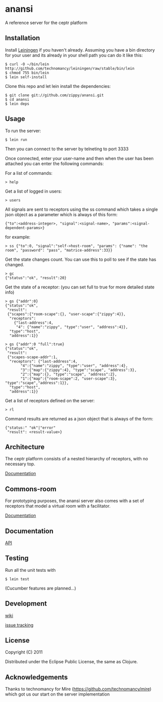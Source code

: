 # anansi

A reference server for the ceptr platform

## Installation

Install [Leiningen](http://github.com/technomancy/leiningen) if you
haven't already.  Assuming you have a bin directory for your user and
its already in your shell path you can do it like this:

    $ curl -O ~/bin/lein http://github.com/technomancy/leiningen/raw/stable/bin/lein
    $ chmod 755 bin/lein
    $ lein self-install

Clone this repo and let lein install the dependencies:

    $ git clone git://github.com/zippy/anansi.git
    $ cd anansi
    $ lein deps

## Usage

To run the server:

    $ lein run

Then you can connect to the server by telneting to port 3333

Once connected, enter your user-name and then when the user has been
attached you can enter the following commands:

For a list of commands:

    > help

Get a list of logged in users:

    > users

All signals are sent to receptors using the ss command which takes a single json object as a parameter which is always of this form:

    {"to":<address-integer>, "signal":<signal-name>, "params":<signal-dependent-params>}

for example:

    > ss {"to":0, "signal":"self->host-room", "params": {"name": "the room", "password": "pass", "matrice-address":33}}

Get the state changes count.  You can use this to poll to see if the state has changed.

    > gc
    {"status":"ok", "result":20}
    
Get the state of a receptor: (you can set full to true for more detailed state info)

    > gs {"addr":0}
    {"status":"ok",
     "result":
     {"scapes":{"room-scape":{}, "user-scape":{"zippy":4}},
      "receptors":
        {"last-address":4, 
         "4": {"name":"zippy", "type":"user", "address":4}},
      "type":"host",
      "address":1}}

    > gs {"addr":0 "full":true}
    {"status":"ok",
     "result":
     {"scapes-scape-addr":1,
      "receptors": {"last-address":4,
           "4":{"name":"zippy", "type":"user", "address":4},
           "3":{"map":{"zippy":4}, "type":"scape", "address":3},
           "2":{"map":{}, "type":"scape", "address":2},
           "1":{"map":{"room-scape":2, "user-scape":3}, "type":"scape","address":1}},
      "type":"host",
      "address":1}}

Get a list of receptors defined on the server:

    > rl


Command results are returned as a json object that is always of the form:

    {"status:" "ok"|"error"
     "result": <result-value>}

## Architecture

The ceptr platform consists of a nested hierarchy of receptors, with no necessary top.

[Documentation](https://github.com/zippy/anansi/blob/master/README-ceptr-architecture.markdown)
 

## Commons-room

For prototyping purposes, the anansi server also comes with a set of receptors that model a virtual room with a facilitator.

[Documentation](https://github.com/zippy/anansi/blob/master/README-commons-room.markdown)

## Documentation

[API](http://zippy.github.com/anansi/)

## Testing

Run all the unit tests with 

    $ lein test

(Cucumber features are planned...)

## Development

[wiki](https://github.com/zippy/anansi/wiki)

[issue tracking](https://secure.bettermeans.com/projects/1157)


## License

Copyright (C) 2011

Distributed under the Eclipse Public License, the same as Clojure.

## Acknowledgements

Thanks to technomancy for Mire (https://github.com/technomancy/mire)
which got us our start on the server implementation
